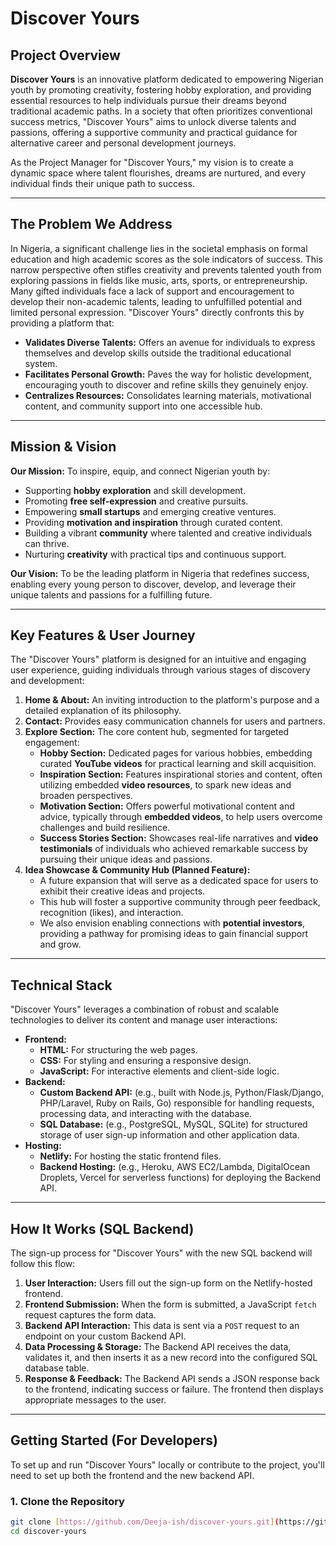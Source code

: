 # Discover Yours

## Project Overview

**Discover Yours** is an innovative platform dedicated to empowering Nigerian youth by promoting creativity, fostering hobby exploration, and providing essential resources to help individuals pursue their dreams beyond traditional academic paths. In a society that often prioritizes conventional success metrics, "Discover Yours" aims to unlock diverse talents and passions, offering a supportive community and practical guidance for alternative career and personal development journeys.

As the Project Manager for "Discover Yours," my vision is to create a dynamic space where talent flourishes, dreams are nurtured, and every individual finds their unique path to success.

---

## The Problem We Address

In Nigeria, a significant challenge lies in the societal emphasis on formal education and high academic scores as the sole indicators of success. This narrow perspective often stifles creativity and prevents talented youth from exploring passions in fields like music, arts, sports, or entrepreneurship. Many gifted individuals face a lack of support and encouragement to develop their non-academic talents, leading to unfulfilled potential and limited personal expression. "Discover Yours" directly confronts this by providing a platform that:

* **Validates Diverse Talents:** Offers an avenue for individuals to express themselves and develop skills outside the traditional educational system.
* **Facilitates Personal Growth:** Paves the way for holistic development, encouraging youth to discover and refine skills they genuinely enjoy.
* **Centralizes Resources:** Consolidates learning materials, motivational content, and community support into one accessible hub.

---

## Mission & Vision

**Our Mission:**
To inspire, equip, and connect Nigerian youth by:
* Supporting **hobby exploration** and skill development.
* Promoting **free self-expression** and creative pursuits.
* Empowering **small startups** and emerging creative ventures.
* Providing **motivation and inspiration** through curated content.
* Building a vibrant **community** where talented and creative individuals can thrive.
* Nurturing **creativity** with practical tips and continuous support.

**Our Vision:**
To be the leading platform in Nigeria that redefines success, enabling every young person to discover, develop, and leverage their unique talents and passions for a fulfilling future.

---

## Key Features & User Journey

The "Discover Yours" platform is designed for an intuitive and engaging user experience, guiding individuals through various stages of discovery and development:

1.  **Home & About:** An inviting introduction to the platform's purpose and a detailed explanation of its philosophy.
2.  **Contact:** Provides easy communication channels for users and partners.
3.  **Explore Section:** The core content hub, segmented for targeted engagement:
    * **Hobby Section:** Dedicated pages for various hobbies, embedding curated **YouTube videos** for practical learning and skill acquisition.
    * **Inspiration Section:** Features inspirational stories and content, often utilizing embedded **video resources**, to spark new ideas and broaden perspectives.
    * **Motivation Section:** Offers powerful motivational content and advice, typically through **embedded videos**, to help users overcome challenges and build resilience.
    * **Success Stories Section:** Showcases real-life narratives and **video testimonials** of individuals who achieved remarkable success by pursuing their unique ideas and passions.
4.  **Idea Showcase & Community Hub (Planned Feature):**
    * A future expansion that will serve as a dedicated space for users to exhibit their creative ideas and projects.
    * This hub will foster a supportive community through peer feedback, recognition (likes), and interaction.
    * We also envision enabling connections with **potential investors**, providing a pathway for promising ideas to gain financial support and grow.

---

## Technical Stack

"Discover Yours" leverages a combination of robust and scalable technologies to deliver its content and manage user interactions:

* **Frontend:**
    * **HTML:** For structuring the web pages.
    * **CSS:** For styling and ensuring a responsive design.
    * **JavaScript:** For interactive elements and client-side logic.
* **Backend:**
    * **Custom Backend API:** (e.g., built with Node.js, Python/Flask/Django, PHP/Laravel, Ruby on Rails, Go) responsible for handling requests, processing data, and interacting with the database.
    * **SQL Database:** (e.g., PostgreSQL, MySQL, SQLite) for structured storage of user sign-up information and other application data.
* **Hosting:**
    * **Netlify:** For hosting the static frontend files.
    * **Backend Hosting:** (e.g., Heroku, AWS EC2/Lambda, DigitalOcean Droplets, Vercel for serverless functions) for deploying the Backend API.

---

## How It Works (SQL Backend)

The sign-up process for "Discover Yours" with the new SQL backend will follow this flow:

1.  **User Interaction:** Users fill out the sign-up form on the Netlify-hosted frontend.
2.  **Frontend Submission:** When the form is submitted, a JavaScript `fetch` request captures the form data.
3.  **Backend API Interaction:** This data is sent via a `POST` request to an endpoint on your custom Backend API.
4.  **Data Processing & Storage:** The Backend API receives the data, validates it, and then inserts it as a new record into the configured SQL database table.
5.  **Response & Feedback:** The Backend API sends a JSON response back to the frontend, indicating success or failure. The frontend then displays appropriate messages to the user.

---

## Getting Started (For Developers)

To set up and run "Discover Yours" locally or contribute to the project, you'll need to set up both the frontend and the new backend API.

### 1. Clone the Repository

```bash
git clone [https://github.com/Deeja-ish/discover-yours.git](https://github.com/Deeja-ish/discover-yours.git)
cd discover-yours
